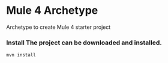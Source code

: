 # Mule 4 Archetype
Archetype to create Mule 4 starter project

### Install The project can be downloaded and installed.
``` mvn install ```